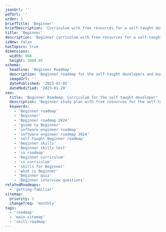 ```yaml
---
jsonUrl: ''
pdfUrl: ''
order: 1
briefTitle: 'Beginner'
briefDescription: 'Curriculum with free resources for a self-taught developer.'
title: 'Beginner'
description: 'Beginner curriculum with free resources for a self-taught developer.'
isNew: false
hasTopics: true
dimensions:
  width: 968
  height: 3009.05
schema:
  headline: 'Beginner Roadmap'
  description: 'Beginner roadmap for the self-taught developers and bootcamp grads. We also have resources and short descriptions attached to the roadmap items so you can get everything you want to learn in one place.'
  imageUrl: ''
  datePublished: '2023-01-05'
  dateModified: '2023-01-20'
seo:
  title: 'Beginner Roadmap: Curriculum for the self taught developer'
  description: 'Beginner study plan with free resources for the self-taught and bootcamp grads wanting to learn Beginner.'
  keywords:
    - 'Beginner roadmap'
    - 'Beginner'
    - 'Beginner roadmap 2024'
    - 'guide to Beginner'
    - 'software engineer roadmap'
    - 'software engineer roadmap 2024'
    - 'self-taught Beginner roadmap'
    - 'Beginner skills'
    - 'Beginner skills test'
    - 'cs roadmap'
    - 'Beginner curriculum'
    - 'cs curriculum'
    - 'skills for Beginner'
    - 'what is Beginner'
    - 'Beginner quiz'
    - 'Beginner interview questions'
relatedRoadmaps:
  - 'getting-familiar'
sitemap:
  priority: 1
  changefreq: 'monthly'
tags:
  - 'roadmap'
  - 'main-sitemap'
  - 'skill-roadmap'
---
```

